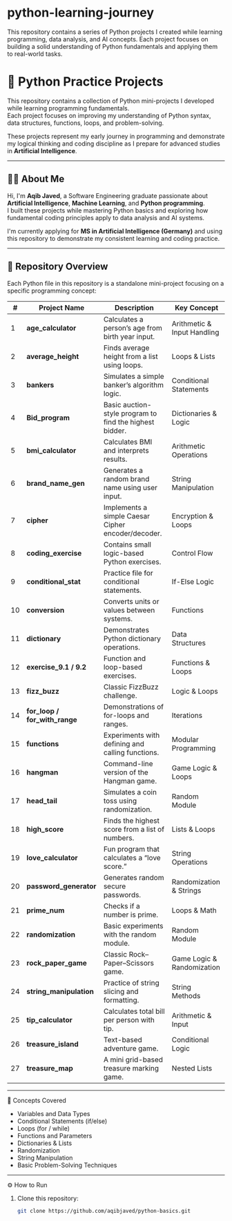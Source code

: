 # python-learning-journey
This repository contains a series of Python projects I created while learning programming, data analysis, and AI concepts.   Each project focuses on building a solid understanding of Python fundamentals and applying them to real-world tasks.
# 🐍 Python Practice Projects

This repository contains a collection of Python mini-projects I developed while learning programming fundamentals.  
Each project focuses on improving my understanding of Python syntax, data structures, functions, loops, and problem-solving.  

These projects represent my early journey in programming and demonstrate my logical thinking and coding discipline as I prepare for advanced studies in **Artificial Intelligence**.

---

## 👨‍💻 About Me

Hi, I'm **Aqib Javed**, a Software Engineering graduate passionate about **Artificial Intelligence**, **Machine Learning**, and **Python programming**.  
I built these projects while mastering Python basics and exploring how fundamental coding principles apply to data analysis and AI systems.  

I'm currently applying for **MS in Artificial Intelligence (Germany)** and using this repository to demonstrate my consistent learning and coding practice.

---

## 📁 Repository Overview

Each Python file in this repository is a standalone mini-project focusing on a specific programming concept:

| # | Project Name | Description | Key Concept |
|---|---------------|--------------|--------------|
| 1 | **age_calculator** | Calculates a person’s age from birth year input. | Arithmetic & Input Handling |
| 2 | **average_height** | Finds average height from a list using loops. | Loops & Lists |
| 3 | **bankers** | Simulates a simple banker’s algorithm logic. | Conditional Statements |
| 4 | **Bid_program** | Basic auction-style program to find the highest bidder. | Dictionaries & Logic |
| 5 | **bmi_calculator** | Calculates BMI and interprets results. | Arithmetic Operations |
| 6 | **brand_name_gen** | Generates a random brand name using user input. | String Manipulation |
| 7 | **cipher** | Implements a simple Caesar Cipher encoder/decoder. | Encryption & Loops |
| 8 | **coding_exercise** | Contains small logic-based Python exercises. | Control Flow |
| 9 | **conditional_stat** | Practice file for conditional statements. | If-Else Logic |
| 10 | **conversion** | Converts units or values between systems. | Functions |
| 11 | **dictionary** | Demonstrates Python dictionary operations. | Data Structures |
| 12 | **exercise_9.1 / 9.2** | Function and loop-based exercises. | Functions & Loops |
| 13 | **fizz_buzz** | Classic FizzBuzz challenge. | Logic & Loops |
| 14 | **for_loop / for_with_range** | Demonstrations of for-loops and ranges. | Iterations |
| 15 | **functions** | Experiments with defining and calling functions. | Modular Programming |
| 16 | **hangman** | Command-line version of the Hangman game. | Game Logic & Loops |
| 17 | **head_tail** | Simulates a coin toss using randomization. | Random Module |
| 18 | **high_score** | Finds the highest score from a list of numbers. | Lists & Loops |
| 19 | **love_calculator** | Fun program that calculates a “love score.” | String Operations |
| 20 | **password_generator** | Generates random secure passwords. | Randomization & Strings |
| 21 | **prime_num** | Checks if a number is prime. | Loops & Math |
| 22 | **randomization** | Basic experiments with the random module. | Random Module |
| 23 | **rock_paper_game** | Classic Rock–Paper–Scissors game. | Game Logic & Randomization |
| 24 | **string_manipulation** | Practice of string slicing and formatting. | String Methods |
| 25 | **tip_calculator** | Calculates total bill per person with tip. | Arithmetic & Input |
| 26 | **treasure_island** | Text-based adventure game. | Conditional Logic |
| 27 | **treasure_map** | A mini grid-based treasure marking game. | Nested Lists |

---
 🧠 Concepts Covered

- Variables and Data Types  
- Conditional Statements (if/else)  
- Loops (for / while)  
- Functions and Parameters  
- Dictionaries & Lists  
- Randomization  
- String Manipulation  
- Basic Problem-Solving Techniques  

---

 ⚙️ How to Run

1. Clone this repository:
   ```bash
   git clone https://github.com/aqibjaved/python-basics.git

